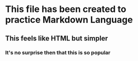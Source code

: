# This file has been created to practice Markdown Language

## This feels like HTML but simpler

### It's no surprise then that this is so popular
